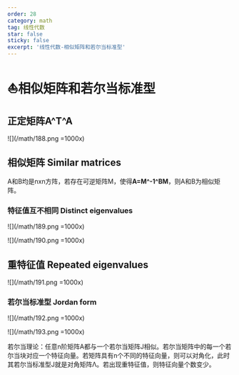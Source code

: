 ```yaml
---
order: 28
category: math
tag: 线性代数
star: false
sticky: false
excerpt: '线性代数-相似矩阵和若尔当标准型'
---
```


# :boat:相似矩阵和若尔当标准型
## 正定矩阵A^T^A

![](/math/188.png =1000x)
## 相似矩阵 Similar matrices

A和B均是nxn方阵，若存在可逆矩阵M，使得**A=M^-1^BM**，则A和B为相似矩阵。

### 特征值互不相同 Distinct eigenvalues

![](/math/189.png =1000x)

![](/math/190.png =1000x)

## 重特征值 Repeated eigenvalues

![](/math/191.png =1000x)

### 若尔当标准型 Jordan form

![](/math/192.png =1000x)

![](/math/193.png =1000x)

若尔当理论：任意n阶矩阵A都与一个若尔当矩阵J相似。若尔当矩阵中的每一个若尔当块对应一个特征向量。若矩阵具有n个不同的特征向量，则可以对角化，此时其若尔当标准型J就是对角矩阵Λ。若出现重特征值，则特征向量个数变少。